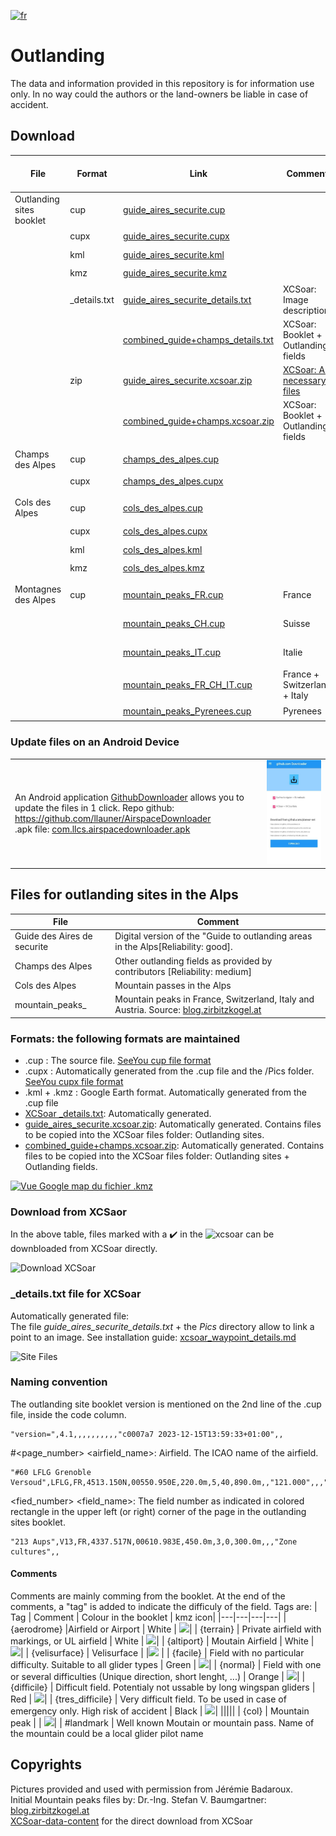 [![fr](https://img.shields.io/badge/lang-fr-red.svg)](https://github.com/planeur-net/outlanding)
# Outlanding
The data and information provided in this repository is for information use only. In no way could the authors or the land-owners be liable in case of accident.
## Download
| File  | Format  | Link | Comment | Auto. Gen. | [Download from ![xcsoar](doc/images/xcsoar.png)](#download-depuis-xcsoar)|
|---|---|---|---|---|---|
| Outlanding sites booklet | cup | [guide_aires_securite.cup](https://planeur-net.github.io/outlanding/guide_aires_securite.cup) | | :pencil2: | :heavy_check_mark: [FR-WPT-...](## "FR-WPT-guide-des-aires-de-securite-Alps.cup") |
| | cupx | [guide_aires_securite.cupx](https://planeur-net.github.io/outlanding/guide_aires_securite.cupx) | | :heavy_check_mark:
| | kml | [guide_aires_securite.kml](https://planeur-net.github.io/outlanding/guide_aires_securite.kml) | | :heavy_check_mark:
| | kmz | [guide_aires_securite.kmz](https://planeur-net.github.io/outlanding/guide_aires_securite.kmz) | | :heavy_check_mark:
| | _details.txt | [guide_aires_securite_details.txt](https://planeur-net.github.io/outlanding/guide_aires_securite_details.txt) | XCSoar: Image description | :heavy_check_mark:
| | | [combined_guide+champs_details.txt](https://planeur-net.github.io/outlanding/combined_guide+champs_details.txt) | XCSoar: Booklet + Outlanding fields | :heavy_check_mark:
| | zip | [guide_aires_securite.xcsoar.zip](https://planeur-net.github.io/outlanding/guide_aires_securite.xcsoar.zip) | [XCSoar: All necessary files](doc/xcsoar_waypoint_details.md) |:heavy_check_mark:
| | | [combined_guide+champs.xcsoar.zip](https://planeur-net.github.io/outlanding/combined_guide+champs.xcsoar.zip) | XCSoar: Booklet + Outlanding fields | :heavy_check_mark:
||||
| Champs des Alpes | cup | [champs_des_alpes.cup](https://planeur-net.github.io/outlanding/champs_des_alpes.cup) | | :pencil2: |
| | cupx | [champs_des_alpes.cupx](https://planeur-net.github.io/outlanding/champs_des_alpes.cupx) | | :heavy_check_mark:
||||
| Cols des Alpes | cup | [cols_des_alpes.cup](https://planeur-net.github.io/outlanding/cols_des_alpes.cup) | | :pencil2: | :heavy_check_mark: [FR-WPT-...](## "FR-WPT-mountain-passes-Alps-PlaneurNet.cup") |
| | cupx | [cols_des_alpes.cupx](https://planeur-net.github.io/outlanding/cols_des_alpes.cupx) | | :heavy_check_mark:
| | kml| [cols_des_alpes.kml](https://planeur-net.github.io/outlanding/cols_des_alpes.kml) | | :heavy_check_mark:
| | kmz| [cols_des_alpes.kmz](https://planeur-net.github.io/outlanding/cols_des_alpes.kmz) | | :heavy_check_mark:
||||
| Montagnes des Alpes | cup | [mountain_peaks_FR.cup](https://planeur-net.github.io/outlanding/mountain_peaks_FR.cup) | France | :pencil2: | :heavy_check_mark: [FR-WPT-...](## "FR-WPT-mountain-peaks-Alps-PlaneurNet.cup") |
| | |  [mountain_peaks_CH.cup](https://planeur-net.github.io/outlanding/mountain_peaks_CH.cup) | Suisse | :pencil2: | :heavy_check_mark: [CH-WPT-...](## "CH-WPT-mountain-peaks-Alps-PlaneurNet.cup") |
| | |  [mountain_peaks_IT.cup](https://planeur-net.github.io/outlanding/mountain_peaks_IT.cup) | Italie | :pencil2: | :heavy_check_mark: [IT-WPT-...](## "IT-WPT-mountain-peaks-Alps-PlaneurNet.cup") |
| | |  [mountain_peaks_FR_CH_IT.cup](https://planeur-net.github.io/outlanding/mountain_peaks_FR_CH_IT.cup) | France + Switzerland + Italy | :heavy_check_mark:
| | |  [mountain_peaks_Pyrenees.cup](https://planeur-net.github.io/outlanding/mountain_peaks_CH.cup) | Pyrenees | :pencil2: |

### Update files on an Android Device
<table>
<tr>
<td width=80%>  

An Android application [GithubDownloader](https://github.com/llauner/AirspaceDownloader) allows you to update the files in 1 click.
 Repo github: https://github.com/llauner/AirspaceDownloader  
 .apk file: [com.llcs.airspacedownloader.apk](https://github.com/llauner/AirspaceDownloader/releases)

</td>
<td>
<img src="https://github.com/llauner/AirspaceDownloader/raw/master/doc/images/screenshot_main_screen.jpg" alt="drawing" width="97" height=166/>
</td>
</tr>
</table>

## Files for outlanding sites  in the Alps
| File  | Comment  |
|---|---|
|Guide des Aires de securite|  Digital version of the "Guide to outlanding areas in the Alps[Reliability: good].
| Champs des Alpes | Other outlanding fields as provided by contributors  [Reliability: medium]
|Cols des Alpes | Mountain passes in the Alps
|mountain_peaks_ | Mountain peaks in France, Switzerland, Italy and Austria. Source: [blog.zirbitzkogel.at](http://zirbitzkogel.at/blog/en/2021/06/04/peaks-mountain-peaks-in-seeyou-cup-format-for-xcsoar/)


### Formats: the following formats are maintained
- .cup : The source file. [SeeYou cup file format](./doc/SeeYou_CUP_file_format.pdf)
- .cupx : Automatically generated from the .cup file and the /Pics folder. [SeeYou cupx file format](./doc/SeeYou_cupx_file_format.md)
- .kml + .kmz : Google Earth format. Automatically generated from the .cup file
- [XCSoar _details.txt](#fichier-_detailstxt-pour-xcsoar): Automatically generated.
- [guide_aires_securite.xcsoar.zip](#fichier-_detailstxt-pour-xcsoar): Automatically generated. Contains files to be copied into the XCSoar files folder: Outlanding sites.
- [combined_guide+champs.xcsoar.zip](#fichier-_detailstxt-pour-xcsoar): Automatically generated. Contains files to be copied into the XCSoar files folder: Outlanding sites + Outlanding fields.
  
[![Vue Google map du fichier .kmz](doc/images/kmz_googlemap_view_small.png)](doc/images/kmz_googlemap_view.png)

### Download from XCSaor
In the above table, files marked with a :heavy_check_mark: in the ![xcsoar](doc/images/xcsoar.png) can be downbloaded from XCSoar directly.

![Download XCSoar](doc/images/xcsoar_download.jpg)

### _details.txt file for XCSoar
Automatically generated file:  
The file *guide_aires_securite_details.txt* + the *Pics* directory allow to link a point to an image. 
See installation guide: [xcsoar_waypoint_details.md](doc/xcsoar_waypoint_details.md)    
  
 ![Site Files](doc/images/Screenshot_XCSoar_wp_details.png)

### Naming convention
The outlanding site booklet version is mentioned on the 2nd line of the .cup file, inside the code column.
```
"version=",4.1,,,,,,,,,,"c0007a7 2023-12-15T13:59:33+01:00",,
```
#<page_number> <airfield_name>: Airfield. The ICAO name of the airfield.  
```
"#60 LFLG Grenoble Versoud",LFLG,FR,4513.150N,00550.950E,220.0m,5,40,890.0m,,"121.000",,,"N090E005LFLG.jpg"
```

<fied_number> <field_name>: The field number as indicated in colored rectangle in the upper left (or right) corner of the page in the outlanding sites booklet.
```
"213 Aups",V13,FR,4337.517N,00610.983E,450.0m,3,0,300.0m,,,"Zone cultures",,
```

#### Comments
Comments are mainly comming from the booklet. At the end of the comments, a "tag" is added to indicate the difficuly of the field.
Tags are:
| Tag  | Comment  | Colour in the booklet | kmz icon|
|---|---|---|---|
|  {aerodrome} |Airfield or Airport  | White | ![](doc/images/runway.png)|
|  {terrain} | Private airfield with markings, or UL airfield | White | ![](doc/images/windsock.png)|
|  {altiport} | Moutain Airfield | White | ![](doc/images/altiport.png)|
|  {velisurface} | Velisurface |  |![](doc/images/velisurface.png) |
|  {facile} | Field with no particular difficulty. Suitable to all glider types  | Green | ![](doc/images/marker_green.png)|
|  {normal} | Field with one or several difficulties (Unique direction, short lenght, ...) | Orange | ![](doc/images/marker_orange.png)|
|  {difficile} | Difficult field. Potentialy not ussable by long wingspan gliders  | Red | ![](doc/images/marker_red.png)| 
|  {tres_difficile} | Very difficult field. To be used in case of emergency only. High risk of accident  | Black | ![](doc/images/marker_black.png)|
|||||
|  {col} | Mountain peak  |  | ![](doc/images/mountain_pass.png)|
| #landmark | Well known Moutain or mountain pass. Name of the mountain could be a local glider pilot name

## Copyrights
Pictures provided and used with permission from Jérémie Badaroux.  
Initial Mountain peaks files by: Dr.-Ing. Stefan V. Baumgartner: [blog.zirbitzkogel.at](http://zirbitzkogel.at/blog/en/2021/06/04/peaks-mountain-peaks-in-seeyou-cup-format-for-xcsoar/)   
[XCSoar-data-content](https://github.com/XCSoar/xcsoar-data-content) for the direct download from XCSoar